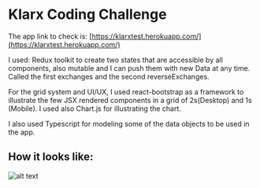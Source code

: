 # Klarx Coding Challenge

The app link to check is: [https://klarxtest.herokuapp.com/](https://klarxtest.herokuapp.com/) 

I used: Redux toolkit to create two states that are accessible by all components, also mutable and I can push them with new Data at any time.
Called the first exchanges and the second reverseExchanges. 

For the grid system and UI/UX, I used react-bootstrap as a framework to illustrate the few JSX rendered components in a grid of 2s(Desktop) and 1s (Mobile).
I used also Chart.js for illustrating the chart.

I also used Typescript for modeling some of the data objects to be used in the app.

## How it looks like:

![alt text](https://i.imgur.com/7SUJw7F.png "Logo Title Text 1")
